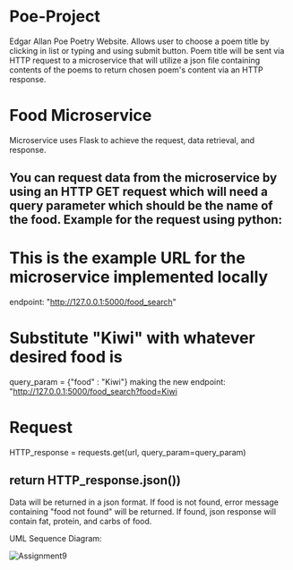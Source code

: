 # Poe-Project
Edgar Allan Poe Poetry Website. Allows user to choose a poem title by clicking in list or typing and using submit button. Poem title will be sent via HTTP request to a microservice 
that will utilize a json file containing contents of the poems to return chosen poem's content via an HTTP response.

# Food Microservice
Microservice uses Flask to achieve the request, data retrieval, and response. 

You can request data from the microservice by using an HTTP GET request which will need a query parameter which should be the name of the food.
Example for the request using python:
---------------------------------------------------------------------------------------------------------------------------------------------------------------------
# This is the example URL for the microservice implemented locally
endpoint: "http://127.0.0.1:5000/food_search"

# Substitute "Kiwi" with whatever desired food is
query_param = {"food" : "Kiwi"}
making the new endpoint: "http://127.0.0.1:5000/food_search?food=Kiwi

# Request
HTTP_response = requests.get(url, query_param=query_param)

return HTTP_response.json())
---------------------------------------------------------------------------------------------------------------------------------------------------------------------

Data will be returned in a json format. If food is not found, error message containing "food not found" will be returned. If found, json response will contain fat, protein, and carbs of food.

UML Sequence Diagram:

![Assignment9](https://github.com/HughsA/Poe-Project/assets/114530755/c7fe9066-7e64-4f66-a49d-ac33561068ff)



